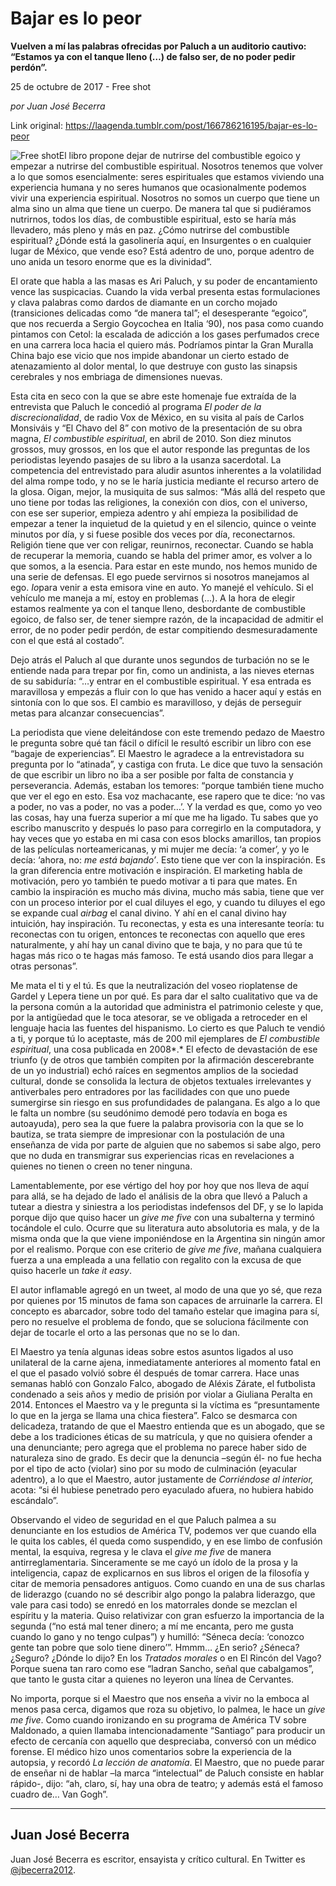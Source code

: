 # Bajar es lo peor

**Vuelven a mí las palabras ofrecidas por Paluch a un auditorio cautivo: “Estamos ya con el
tanque lleno (…) de falso ser, de no
poder pedir perdón”.**

25 de octubre de 2017 - Free shot

_por Juan José Becerra_

Link original: https://laagenda.tumblr.com/post/166786216195/bajar-es-lo-peor

![Free shot](https://64.media.tumblr.com/c1e6920e72449de835444ebfc1ecfe1b/tumblr_inline_pjzvozXzNn1t6q87u_500.jpg)El libro
propone dejar de nutrirse del combustible egoico y empezar a nutrirse
del combustible espiritual. Nosotros tenemos que volver a lo que
somos esencialmente: seres espirituales que estamos viviendo una
experiencia humana y no seres humanos que ocasionalmente podemos
vivir una experiencia espiritual. Nosotros no somos un cuerpo que
tiene un alma sino un alma que tiene un cuerpo. De manera tal que si
pudiéramos nutrirnos, todos los días, de combustible espiritual,
esto se haría más llevadero, más pleno y más en paz. ¿Cómo
nutrirse del combustible espiritual? ¿Dónde está la gasolinería
aquí, en Insurgentes o en cualquier lugar de México, que vende eso?
 Está adentro de uno, porque adentro de uno anida un tesoro enorme
que es la divinidad”. 


El orate que
habla a las masas es Ari Paluch, y su poder de encantamiento vence
las suspicacias. Cuando la vida verbal presenta estas formulaciones y
clava palabras como dardos de diamante en un corcho mojado
(transiciones delicadas como “de manera tal”; el desesperante
“egoico”, que nos recuerda a Sergio Goycochea en Italia ‘90),
nos pasa como cuando pintamos con Cetol: la escalada de adicción a
los gases perfumados crece en una carrera loca hacia el quiero más.
Podríamos pintar la Gran Muralla China bajo ese vicio que nos impide
abandonar un cierto estado de atenazamiento al dolor mental, lo que
destruye con gusto las sinapsis cerebrales y nos embriaga de
dimensiones nuevas.   


Esta cita en
seco con la que se abre este homenaje fue extraída de la entrevista
que Paluch le concedió al programa *El poder
de la discrecionalidad*, de radio Vox de
México, en su visita al país de Carlos Monsiváis y “El Chavo del 8”
con motivo de la presentación de su obra magna, *El
combustible espiritual*, en abril de 2010. Son
diez minutos grossos, muy grossos, en los que el autor responde las
preguntas de los periodistas leyendo pasajes de su libro a la usanza
sacerdotal. La competencia del entrevistado para aludir asuntos
inherentes a la volatilidad del alma rompe todo, y no se le haría
justicia mediante el recurso artero de la glosa. Oigan, mejor, la
musiquita de sus salmos: “Más allá del respeto que uno tiene por
todas las religiones, la conexión con dios, con el universo, con ese
ser superior, empieza adentro y ahí empieza la posibilidad de
empezar a tener la inquietud de la quietud y en el silencio, quince
o veinte minutos por día, y si fuese posible dos veces por día,
reconectarnos. Religión tiene que ver con religar, reunirnos,
reconectar. Cuando se habla de recuperar la memoria, cuando se habla
del primer amor, es volver a lo que somos, a la esencia. Para estar
en este mundo, nos hemos munido de una serie de defensas. El ego
puede servirnos si nosotros manejamos al ego. *Io*para venir a esta emisora vine en auto. Yo
manejé el vehículo. Si el vehículo me maneja a mí, estoy en
problemas (…). A la hora de elegir estamos realmente ya con el
tanque lleno, desbordante de combustible egoico, de falso ser, de
tener siempre razón, de la incapacidad de admitir el error, de no
poder pedir perdón, de estar compitiendo desmesuradamente con el que
está al costado”. 


Dejo atrás
el Paluch al que durante unos segundos de turbación no se le
entiende nada para trepar por fin, como un andinista, a las nieves
eternas de su sabiduría: “…y entrar en el combustible
espiritual. Y esa entrada es maravillosa y empezás a fluir con lo
que has venido a hacer aquí y estás en sintonía con lo que sos. El
cambio es maravilloso, y dejás de perseguir metas para alcanzar
consecuencias”.   


La
periodista que viene deleitándose con este tremendo pedazo de
Maestro le pregunta sobre qué tan fácil o difícil le resultó
escribir un libro con ese “bagaje de experiencias”. El Maestro le
agradece a la entrevistadora su pregunta por lo “atinada”, y
castiga con fruta. Le dice que tuvo la sensación de que escribir un
libro no iba a ser posible por falta de constancia y perseverancia.
Además, estaban los temores: “porque también tiene mucho que ver
el ego en esto. Esa voz machacante, ese rapero que te dice: ‘no vas
a poder, no vas a poder, no vas a poder…’. Y la verdad es que,
como yo veo las cosas, hay una fuerza superior a mí que me ha
ligado. Tu sabes que yo escribo manuscrito y después lo paso para
corregirlo en la computadora, y hay veces que yo estaba en mi casa
con esos blocks amarillos, tan propios de las películas
norteamericanas, y mi mujer me decía: ‘a comer’, y yo le decía:
‘ahora, no: *me está bajando’*.
Esto tiene que ver con la inspiración. Es la gran diferencia entre
motivación e inspiración. El marketing habla de motivación, pero
yo también te puedo motivar a ti para que mates. En cambio la
inspiración es mucho más divina, mucho más sabia, tiene que ver
con un proceso interior por el cual diluyes el ego, y cuando tu
diluyes el ego se expande cual *airbag*
el canal divino. Y ahí en el canal divino hay intuición, hay
inspiración. Tu reconectas, y esta es una interesante teoría: tu 
reconectas con tu origen, entonces te reconectas con aquello que eres
naturalmente, y ahí hay un canal divino que te baja, y no para que
tú te hagas más rico o te hagas más famoso. Te está usando dios
para llegar a otras personas”.     


Me mata el
ti y el tú. Es que la neutralización del voseo rioplatense de
Gardel y Lepera tiene un por qué. Es para dar el salto cualitativo
que va de la persona común a la autoridad que administra el
patrimonio celeste y que, por la antigüedad que le toca atesorar, se
ve obligada a retroceder en el lenguaje hacia las fuentes del
hispanismo. Lo cierto es que Paluch te vendió a ti, y porque tú lo
aceptaste, más de 200 mil ejemplares de *El
combustible espiritual*, una cosa publicada en
2008*.* El efecto de
devastación de ese triunfo (y de otros que también compiten por la
afirmación descerebrante de un yo industrial) echó raíces en
segmentos amplios de la sociedad cultural, donde se consolida la
lectura de objetos textuales irrelevantes y antiverbales pero
entradores por las facilidades con que uno puede sumergirse sin
riesgo en sus profundidades de palangana. Es algo a lo que le falta
un nombre (su seudónimo demodé pero todavía en boga es autoayuda),
pero sea la que fuere la palabra provisoria con la que se lo bautiza,
se trata siempre de impresionar con la postulación de una enseñanza
de vida por parte de alguien que no sabemos si sabe algo, pero que no
duda en transmigrar sus experiencias ricas en revelaciones a quienes
no tienen o creen no tener ninguna.

Lamentablemente,
por ese vértigo del hoy por hoy que nos lleva de aquí para allá,
se ha dejado de lado el análisis de la obra que llevó a Paluch a
tutear a diestra y siniestra a los periodistas indefensos del DF, y
se lo lapida porque dijo que quiso hacer un *give
me five* con una subalterna y terminó
tocándole el culo. Ocurre que su literatura auto absolutoria es
mala, y de la misma onda que la que viene imponiéndose en la
Argentina sin ningún amor por el realismo. Porque con ese criterio
de *give me five*,
mañana cualquiera fuerza a una empleada a una fellatio con regalito
con la excusa de que quiso hacerle un *take it
easy*. 


El autor
inflamable agregó en un tweet, al modo de una que yo sé, que reza
por quienes por 15 minutos de fama son capaces de arruinarle la
carrera. El concepto es abarcador, sobre todo del tamaño estelar que
imagina para sí, pero no resuelve el problema de fondo, que se
soluciona fácilmente con dejar de tocarle el orto a las personas que
no se lo dan.

El Maestro
ya tenía algunas ideas sobre estos asuntos ligados al uso unilateral
de la carne ajena, inmediatamente anteriores al momento fatal en el
que el pasado volvió sobre él después de tomar carrera. Hace unas
semanas habló con Gonzalo Falco, abogado de Aléxis Zárate, el
futbolista condenado a seis años y medio de prisión por violar a
Giuliana Peralta en 2014. Entonces el Maestro va y le pregunta si la
víctima es “presuntamente lo que en la jerga se llama una chica
fiestera”. Falco se desmarca con delicadeza, tratando de que el
Maestro entienda que es un abogado, que se debe a los tradiciones
éticas de su matrícula, y que no quisiera ofender a una
denunciante; pero agrega que el problema no parece haber sido de
naturaleza sino de grado. Es decir que la denuncia –según él- no
fue hecha por el tipo de acto (violar) sino por su modo de
culminación (eyacular adentro), a lo que el Maestro, autor
justamente de *Corriéndose al interior,*
acota: “si él hubiese penetrado pero eyaculado afuera, no hubiera
habido escándalo”.

Observando
el video de seguridad en el que Paluch palmea a su denunciante en los
estudios de América TV, podemos ver que cuando ella le quita los
cables, él queda como suspendido, y en ese limbo de confusión
mental, la esquiva, regresa y le clava el *give
me five* de manera antirreglamentaria.
Sinceramente se me cayó un ídolo de la prosa y la inteligencia,
capaz de explicarnos en sus libros el origen de la filosofía y citar
de memoria pensadores antiguos. Como cuando en una de sus charlas de
liderazgo (cuando no sé describir algo pongo la palabra liderazgo,
que vale para casi todo) se enredó en los matorrales donde se
mezclan el espíritu y la materia. Quiso relativizar con gran
esfuerzo la importancia de la segunda (“no está mal tener dinero;
a mí me encanta, pero me gusta cuando lo gano y no tengo culpas”)
y humilló: “Séneca decía: ‘conozco gente tan pobre que solo
tiene dinero’”. Hmmm… ¿En serio? ¿Séneca? ¿Seguro? ¿Dónde
lo dijo? En los *Tratados morales*
o en El Rincón del Vago? Porque suena tan raro como ese “ladran
Sancho, señal que cabalgamos”, que tanto le gusta citar a quienes
no leyeron una línea de Cervantes.

No importa,
porque si el Maestro que nos enseña a vivir no la emboca al menos
pasa cerca, digamos que roza su objetivo, lo palmea, le hace un *give
me five*. Como cuando ironizando en su
programa de América TV sobre Maldonado, a quien llamaba
intencionadamente “Santiago” para producir un efecto de cercanía
con aquello que despreciaba, conversó con un médico forense. El
médico hizo unos comentarios sobre la experiencia de la autopsia, y
recordó *La lección de anatomía*.
El Maestro, que no puede parar de enseñar ni de hablar –la marca
“intelectual” de Paluch consiste en hablar rápido-, dijo: “ah,
claro, sí, hay una obra de teatro; y además está el famoso cuadro
de… Van Gogh”.  



---

Juan José Becerra
-----------------

 Juan José Becerra es escritor, ensayista y crítico cultural. En Twitter es  [@jbecerra2012](https://twitter.com/jbecerra2012?lang=es). 

